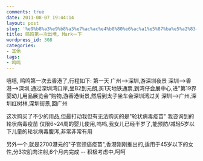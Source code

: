```yaml
---
comments: true
date: 2011-08-07 19:44:14
layout: post
slug: '%e9%b8%a3%e9%b8%a3%e7%ac%ac%e4%b8%80%e6%ac%a1%e5%87%ba%e5%a2%83-mark%e4%b8%80%e4%b8%8b'
title: 鸣鸣第一次出境, Mark一下
wordpress_id: 308
categories:
- 其他
tags:
- 鸣鸣
---
```


嘻嘻, 鸣鸣第一次去香港了,行程如下:
第一天
广州-->深圳,游深圳夜景
深圳-->香港-->深圳,通过深圳湾口岸,坐B2到元朗,买1天地铁通票,到湾仔会展中心,进"第19界婴幼儿用品展览会"购物,游香港街景,然后到太子坐车会深圳湾过关
深圳-->广州,深圳红树林,深圳街景,回广州

这次购买了不少的用品,但最打动我但有无法购买的是"轮状病毒疫苗"
我咨询到的轮状病毒疫苗 仅限6~24周的婴儿使用,呜呜,我女儿已经半岁了,能预防/减轻5岁以下儿童的轮状病毒腹泻,非常非常有用

另外一个,就是2700港元的"子宫颈癌疫苗",香港刚刚推出的,适用于45岁以下的女性,分3次肌肉注射,6个月内完成 -- 积极考虑中,呵呵
